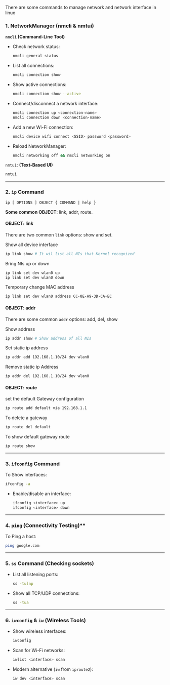 There are some commands to manage network and network interface in linux

### **1. NetworkManager (nmcli & nmtui)**

 **`nmcli` (Command-Line Tool)**
 
- Check network status:
  ```sh
  nmcli general status
  ```
- List all connections:
  ```sh
  nmcli connection show
  ```
- Show active connections:
  ```sh
  nmcli connection show --active
  ```
- Connect/disconnect a network interface:
  ```sh
  nmcli connection up <connection-name>
  nmcli connection down <connection-name>
  ```
- Add a new Wi-Fi connection:
  ```sh
  nmcli device wifi connect <SSID> password <password>
  ```
- Reload NetworkManager:
  ```sh
  nmcli networking off && nmcli networking on
  ```

`nmtui`: **(Text-Based UI)**
  ```sh
  nmtui
  ```

---
### 2. `ip` Command

`ip [ OPTIONS ] OBJECT { COMMAND | help }`

**Some common OBJECT**: link, addr, route.
#### **OBJECT: link**
There are two common `link` options: show and set.

Show all device interface
```sh
ip link show # It wil list all NIs that Kernel recognized
```

Bring NIs up or down
```sh
ip link set dev wlan0 up
ip link set dev wlan0 down
```

Temporary change MAC address
```sh
ip link set dev wlan0 address CC-0E-A9-3D-CA-EC
```

#### **OBJECT: addr**
There are some common `addr` options: add, del, show

Show address
```sh
ip addr show # Show address of all NIs
```

Set static ip address
```sh
ip addr add 192.168.1.10/24 dev wlan0
```

Remove static ip Address
```sh
ip addr del 192.168.1.10/24 dev wlan0
```

#### **OBJECT: route** 
set the default Gateway configuration
```sh
ip route add default via 192.168.1.1
```

To delete a gateway
```sh
ip route del default
```

To show default gateway route
```sh
ip route show 
```

---

### 3. `ifconfig` Command

To Show interfaces:
  ```sh
  ifconfig -a
  ```
- Enable/disable an interface:
  ```sh
  ifconfig <interface> up
  ifconfig <interface> down
  ```
  
---


### 4. `ping`  (Connectivity Testing)**

To Ping a host:
  ```sh
  ping google.com
  ```

---

### 5. `ss` Command (Checking sockets)

- List all listening ports:
  ```sh
  ss -tulnp
  ```
- Show all TCP/UDP connections:
  ```sh
  ss -tua
  ```

---

### 6. `iwconfig` & `iw` (Wireless Tools)
- Show wireless interfaces:
  ```sh
  iwconfig
  ```
- Scan for Wi-Fi networks:
  ```sh
  iwlist <interface> scan
  ```
- Modern alternative (`iw` from `iproute2`):
  ```sh
  iw dev <interface> scan
  ```
